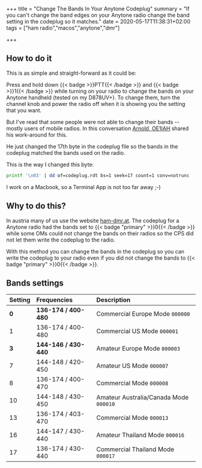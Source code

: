 +++
title = "Change The Bands In Your Anytone Codeplug"
summary = "If you can't change the band edges on your Anytone radio change the band setting in the codeplug so it matches."
date = 2020-05-17T11:38:31+02:00
tags = ["ham radio","macos","anytone","dmr"]

+++

## How to do it

This is as simple and straight-forward as it could be:

Press and hold down {{< badge >}}PTT{{< /badge >}} and
{{< badge >}}1{{< /badge >}} while turning on your radio to change the bands on
your Anytone handheld (tested on my D878UV+). To change them, turn the channel
knob and power the radio off when it is showing you the setting that you want.

But I've read that some people were not able to change their bands -- mostly 
users of mobile radios. In this conversation [Arnold, OE1IAH][oe1iah] shared
his work-around for this.

[oe1iah]: http://oe1iah.at

He just changed the 17th byte in the codeplug file so the bands in the codeplug
matched the bands used on the radio.

This is the way I changed this byte:

``` bash
printf '\x03' | dd of=codeplug.rdt bs=1 seek=17 count=1 conv=notrunc
```

I work on a Macbook, so a Terminal App is not too far away ;-)

## Why to do this?

In austria many of us use the website [ham-dmr.at](http://ham-dmr.at). The
codeplug for a Anytone radio had the bands set to
{{< badge "primary" >}}0{{< /badge >}} while some OMs could not change the
bands on their radios so the CPS did not let them write the codeplug to the
radio.

With this method you can change the bands in the codeplug so you can write the
codeplug to your radio even if you did not change the bands to
{{< badge "primary" >}}0{{< /badge >}}.

## Bands settings

| Setting | Frequencies           | Description                            |
| :---    | :---                  | :---                                   |
| **0**   | **136-174 / 400-480** | Commercial Europe Mode `000000`        |
| 1       | 136-174 / 400-480     | Commercial US Mode `000001`            |
| **3**   | **144-146 / 430-440** | Amateur Europe Mode `000003`           |
| 7       | 144-148 / 420-450     | Amateur US Mode `000007`               |
| 8       | 136-174 / 400-470     | Commercial Mode `000008`               |
| 10      | 144-148 / 430-450     | Amateur Australia/Canada Mode `000010` |
| 13      | 136-174 / 403-470     | Commercial Mode `000013`               |
| 16      | 144-147 / 430-440     | Amateur Thailand Mode `000016`         |
| 17      | 136-174 / 430-440     | Commercial Thailand Mode  `000017`     |
